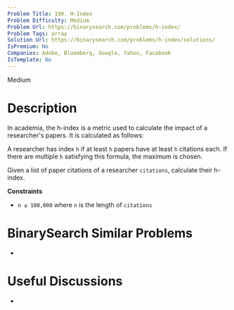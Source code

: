 ```yaml
---
Problem Title: 190. H-Index
Problem Difficulty: Medium
Problem Url: https://binarysearch.com/problems/h-index/
Problem Tags: array
Solution Url: https://binarysearch.com/problems/h-index/solutions/
IsPremium: No
Companies: Adobe, Bloomberg, Google, Yahoo, Facebook
IsTemplate: No
---
```


<span style="color: ;">Medium</span>

# Description

In academia, the h-index is a metric used to calculate the impact of a researcher's papers. It is calculated as follows:

A researcher has index `h` if at least `h` papers have at least `h` citations each. If there are multiple `h` satisfying this formula, the maximum is chosen.

Given a list of paper citations of a researcher `citations`, calculate their h-index.

**Constraints**

- `n ≤ 100,000` where `n` is the length of `citations`

# BinarySearch Similar Problems

- []()

# Useful Discussions

- []()
